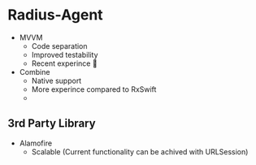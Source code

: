 # Radius-Agent

- MVVM
    - Code separation
    - Improved testability
    - Recent experince 🙂
- Combine
    - Native support
    - More experince compared to RxSwift
    - 
## 3rd Party Library
- Alamofire
    - Scalable (Current functionality can be achived with URLSession)
